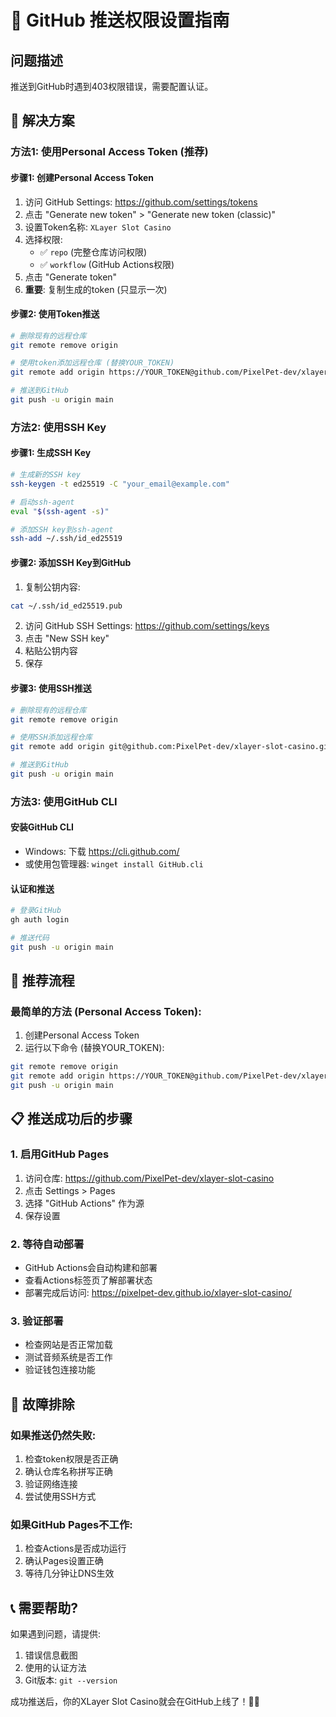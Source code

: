 # 🔐 GitHub 推送权限设置指南

## 问题描述
推送到GitHub时遇到403权限错误，需要配置认证。

## 🚀 解决方案

### 方法1: 使用Personal Access Token (推荐)

#### 步骤1: 创建Personal Access Token
1. 访问 GitHub Settings: https://github.com/settings/tokens
2. 点击 "Generate new token" > "Generate new token (classic)"
3. 设置Token名称: `XLayer Slot Casino`
4. 选择权限:
   - ✅ `repo` (完整仓库访问权限)
   - ✅ `workflow` (GitHub Actions权限)
5. 点击 "Generate token"
6. **重要**: 复制生成的token (只显示一次)

#### 步骤2: 使用Token推送
```bash
# 删除现有的远程仓库
git remote remove origin

# 使用token添加远程仓库 (替换YOUR_TOKEN)
git remote add origin https://YOUR_TOKEN@github.com/PixelPet-dev/xlayer-slot-casino.git

# 推送到GitHub
git push -u origin main
```

### 方法2: 使用SSH Key

#### 步骤1: 生成SSH Key
```bash
# 生成新的SSH key
ssh-keygen -t ed25519 -C "your_email@example.com"

# 启动ssh-agent
eval "$(ssh-agent -s)"

# 添加SSH key到ssh-agent
ssh-add ~/.ssh/id_ed25519
```

#### 步骤2: 添加SSH Key到GitHub
1. 复制公钥内容:
```bash
cat ~/.ssh/id_ed25519.pub
```
2. 访问 GitHub SSH Settings: https://github.com/settings/keys
3. 点击 "New SSH key"
4. 粘贴公钥内容
5. 保存

#### 步骤3: 使用SSH推送
```bash
# 删除现有的远程仓库
git remote remove origin

# 使用SSH添加远程仓库
git remote add origin git@github.com:PixelPet-dev/xlayer-slot-casino.git

# 推送到GitHub
git push -u origin main
```

### 方法3: 使用GitHub CLI

#### 安装GitHub CLI
- Windows: 下载 https://cli.github.com/
- 或使用包管理器: `winget install GitHub.cli`

#### 认证和推送
```bash
# 登录GitHub
gh auth login

# 推送代码
git push -u origin main
```

## 🎯 推荐流程

### 最简单的方法 (Personal Access Token):
1. 创建Personal Access Token
2. 运行以下命令 (替换YOUR_TOKEN):

```bash
git remote remove origin
git remote add origin https://YOUR_TOKEN@github.com/PixelPet-dev/xlayer-slot-casino.git
git push -u origin main
```

## 📋 推送成功后的步骤

### 1. 启用GitHub Pages
1. 访问仓库: https://github.com/PixelPet-dev/xlayer-slot-casino
2. 点击 Settings > Pages
3. 选择 "GitHub Actions" 作为源
4. 保存设置

### 2. 等待自动部署
- GitHub Actions会自动构建和部署
- 查看Actions标签页了解部署状态
- 部署完成后访问: https://pixelpet-dev.github.io/xlayer-slot-casino/

### 3. 验证部署
- 检查网站是否正常加载
- 测试音频系统是否工作
- 验证钱包连接功能

## 🔧 故障排除

### 如果推送仍然失败:
1. 检查token权限是否正确
2. 确认仓库名称拼写正确
3. 验证网络连接
4. 尝试使用SSH方式

### 如果GitHub Pages不工作:
1. 检查Actions是否成功运行
2. 确认Pages设置正确
3. 等待几分钟让DNS生效

## 📞 需要帮助?
如果遇到问题，请提供:
1. 错误信息截图
2. 使用的认证方法
3. Git版本: `git --version`

成功推送后，你的XLayer Slot Casino就会在GitHub上线了！🎰🚀
